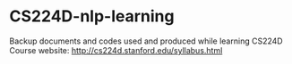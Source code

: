 # CS224D-nlp-learning
Backup documents and codes used and produced while learning CS224D
Course website: http://cs224d.stanford.edu/syllabus.html

